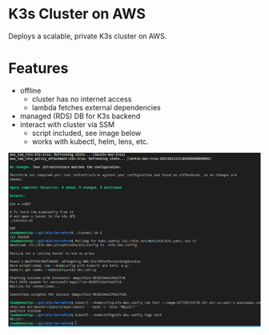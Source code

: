 # K3s Cluster on AWS
Deploys a scalable, private K3s cluster on AWS.

# Features
* offline
  * cluster has no internet access
  * lambda fetches external dependencies
* managed (RDS) DB for K3s backend
* interact with cluster via SSM
  * script included, see image below
  * works with kubectl, helm, lens, etc.

![Output](k3s.png)
